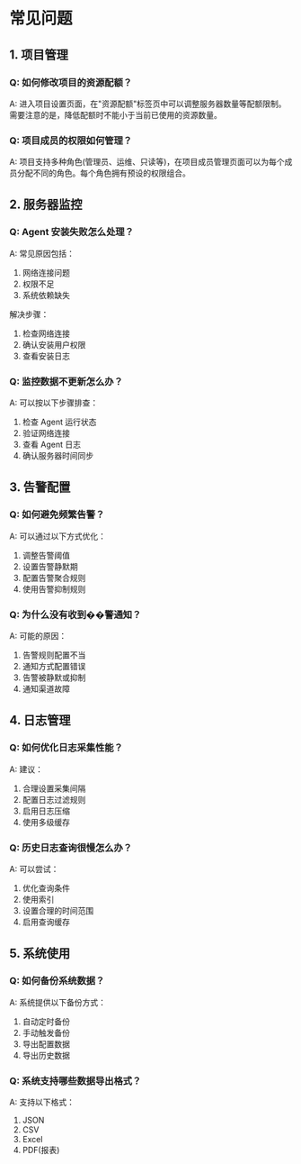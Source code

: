 # 常见问题

## 1. 项目管理

### Q: 如何修改项目的资源配额？
A: 进入项目设置页面，在"资源配额"标签页中可以调整服务器数量等配额限制。需要注意的是，降低配额时不能小于当前已使用的资源数量。

### Q: 项目成员的权限如何管理？
A: 项目支持多种角色(管理员、运维、只读等)，在项目成员管理页面可以为每个成员分配不同的角色。每个角色拥有预设的权限组合。

## 2. 服务器监控

### Q: Agent 安装失败怎么处理？
A: 常见原因包括：
1. 网络连接问题
2. 权限不足
3. 系统依赖缺失

解决步骤：
1. 检查网络连接
2. 确认安装用户权限
3. 查看安装日志

### Q: 监控数据不更新怎么办？
A: 可以按以下步骤排查：
1. 检查 Agent 运行状态
2. 验证网络连接
3. 查看 Agent 日志
4. 确认服务器时间同步

## 3. 告警配置

### Q: 如何避免频繁告警？
A: 可以通过以下方式优化：
1. 调整告警阈值
2. 设置告警静默期
3. 配置告警聚合规则
4. 使用告警抑制规则

### Q: 为什么没有收到��警通知？
A: 可能的原因：
1. 告警规则配置不当
2. 通知方式配置错误
3. 告警被静默或抑制
4. 通知渠道故障

## 4. 日志管理

### Q: 如何优化日志采集性能？
A: 建议：
1. 合理设置采集间隔
2. 配置日志过滤规则
3. 启用日志压缩
4. 使用多级缓存

### Q: 历史日志查询很慢怎么办？
A: 可以尝试：
1. 优化查询条件
2. 使用索引
3. 设置合理的时间范围
4. 启用查询缓存

## 5. 系统使用

### Q: 如何备份系统数据？
A: 系统提供以下备份方式：
1. 自动定时备份
2. 手动触发备份
3. 导出配置数据
4. 导出历史数据

### Q: 系统支持哪些数据导出格式？
A: 支持以下格式：
1. JSON
2. CSV
3. Excel
4. PDF(报表) 